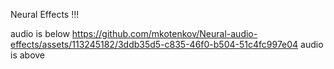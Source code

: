 Neural Effects !!!

audio is below
https://github.com/mkotenkov/Neural-audio-effects/assets/113245182/3ddb35d5-c835-46f0-b504-51c4fc997e04
audio is above
